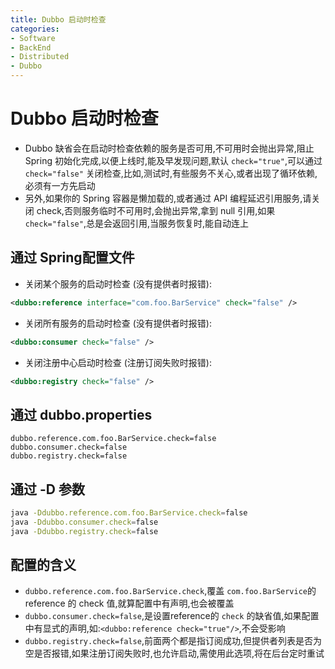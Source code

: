 ```yaml
---
title: Dubbo 启动时检查
categories:
- Software
- BackEnd
- Distributed
- Dubbo
---
```

# Dubbo 启动时检查

- Dubbo 缺省会在启动时检查依赖的服务是否可用,不可用时会抛出异常,阻止 Spring 初始化完成,以便上线时,能及早发现问题,默认 `check="true"`,可以通过 `check="false"` 关闭检查,比如,测试时,有些服务不关心,或者出现了循环依赖,必须有一方先启动
- 另外,如果你的 Spring 容器是懒加载的,或者通过 API 编程延迟引用服务,请关闭 check,否则服务临时不可用时,会抛出异常,拿到 null 引用,如果 `check="false"`,总是会返回引用,当服务恢复时,能自动连上

## 通过 Spring配置文件

- 关闭某个服务的启动时检查 (没有提供者时报错):

```xml
<dubbo:reference interface="com.foo.BarService" check="false" />
```

- 关闭所有服务的启动时检查 (没有提供者时报错):

```xml
<dubbo:consumer check="false" />
```

- 关闭注册中心启动时检查 (注册订阅失败时报错):

```xml
<dubbo:registry check="false" />
```

## 通过 dubbo.properties

```fallback
dubbo.reference.com.foo.BarService.check=false
dubbo.consumer.check=false
dubbo.registry.check=false
```

## 通过 -D 参数

```sh
java -Ddubbo.reference.com.foo.BarService.check=false
java -Ddubbo.consumer.check=false
java -Ddubbo.registry.check=false
```

## 配置的含义

- `dubbo.reference.com.foo.BarService.check`,覆盖 `com.foo.BarService`的 reference 的 check 值,就算配置中有声明,也会被覆盖
- `dubbo.consumer.check=false`,是设置reference的 `check` 的缺省值,如果配置中有显式的声明,如:`<dubbo:reference check="true"/>`,不会受影响
- `dubbo.registry.check=false`,前面两个都是指订阅成功,但提供者列表是否为空是否报错,如果注册订阅失败时,也允许启动,需使用此选项,将在后台定时重试